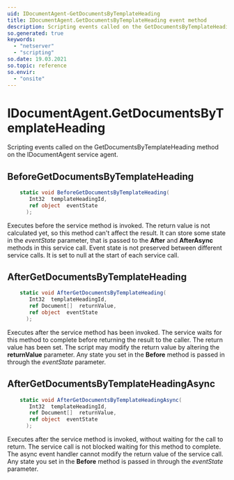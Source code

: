 ```yaml
---
uid: IDocumentAgent-GetDocumentsByTemplateHeading
title: IDocumentAgent.GetDocumentsByTemplateHeading event method
description: Scripting events called on the GetDocumentsByTemplateHeading method on the IDocumentAgent service agent.
so.generated: true
keywords:
  - "netserver"
  - "scripting"
so.date: 19.03.2021
so.topic: reference
so.envir:
  - "onsite"
---
```

# IDocumentAgent.GetDocumentsByTemplateHeading

Scripting events called on the <see cref='M:SuperOffice.CRM.Services.IDocumentAgent.GetDocumentsByTemplateHeading'>GetDocumentsByTemplateHeading</see> method on the <see cref='IDocumentAgent'>IDocumentAgent</see>  service agent.

## BeforeGetDocumentsByTemplateHeading
```cs
    static void BeforeGetDocumentsByTemplateHeading(
       Int32  templateHeadingId,
       ref object  eventState
      );
```
Executes before the service method is invoked.
The return value is not calculated yet, so this method can't affect the result.
It can store some state in the *eventState* parameter, that is passed to the **After** and **AfterAsync** methods in this service call.
Event state is not preserved between different service calls. It is set to null at the start of each service call.
## AfterGetDocumentsByTemplateHeading
```cs
    static void AfterGetDocumentsByTemplateHeading(
       Int32  templateHeadingId,
       ref Document[]  returnValue,
       ref object  eventState
      );
```
Executes after the service method has been invoked. The service waits for this method to complete before returning the result to the caller.
The return value has been set. The script may modify the return value by altering the **returnValue** parameter.
Any state you set in the **Before** method is passed in through the *eventState* parameter.
## AfterGetDocumentsByTemplateHeadingAsync
```cs
    static void AfterGetDocumentsByTemplateHeadingAsync(
       Int32  templateHeadingId,
       ref Document[]  returnValue,
       ref object  eventState
      );
```
Executes after the service method is invoked, without waiting for the call to return.
The service call is not blocked waiting for this method to complete.
The async event handler cannot modify the return value of the service call.
Any state you set in the **Before** method is passed in through the *eventState* parameter.

